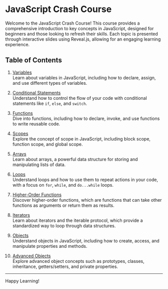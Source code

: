 # JavaScript Crash Course

Welcome to the JavaScript Crash Course! This course provides a comprehensive introduction to key concepts in JavaScript, designed for beginners and those looking to refresh their skills. Each topic is presented through interactive slides using Reveal.js, allowing for an engaging learning experience.

## Table of Contents

1. [Variables](variables.html)  
   Learn about variables in JavaScript, including how to declare, assign, and use different types of variables.

2. [Conditional Statements](conditional_statements.html)  
   Understand how to control the flow of your code with conditional statements like `if`, `else`, and `switch`.

3. [Functions](functions.html)  
   Dive into functions, including how to declare, invoke, and use functions to write reusable code.

4. [Scopes](scopes.html)  
   Explore the concept of scope in JavaScript, including block scope, function scope, and global scope.

5. [Arrays](arrays.html)  
   Learn about arrays, a powerful data structure for storing and manipulating lists of data.

6. [Loops](loops.html)  
   Understand loops and how to use them to repeat actions in your code, with a focus on `for`, `while`, and `do...while` loops.

7. [Higher-Order Functions](ho_functions.html)  
   Discover higher-order functions, which are functions that can take other functions as arguments or return them as results.

8. [Iterators](iterators.html)  
   Learn about iterators and the iterable protocol, which provide a standardized way to loop through data structures.

9. [Objects](objects.html)  
   Understand objects in JavaScript, including how to create, access, and manipulate properties and methods.

10. [Advanced Objects](advanced_objects.html)  
    Explore advanced object concepts such as prototypes, classes, inheritance, getters/setters, and private properties.

---

Happy Learning!
